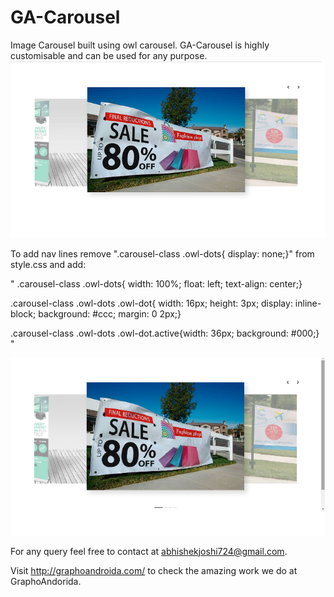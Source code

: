 # GA-Carousel

Image Carousel built using owl carousel. GA-Carousel is highly customisable and can be used for any purpose.
![GA-Carousel screenshot](https://github.com/Abi-07/GA-Carousel/blob/master/screenshots/carousel.png)

To add nav lines remove ".carousel-class .owl-dots{ display: none;}" from style.css and add:

" .carousel-class .owl-dots{ width: 100%; float: left; text-align: center;}

.carousel-class .owl-dots .owl-dot{ width: 16px; height: 3px; display: inline-block; background: #ccc; margin: 0 2px;}

.carousel-class .owl-dots .owl-dot.active{width: 36px; background: #000;} "

![GA-Carousel screenshot](https://github.com/AbiGA/GA-Carousel/blob/master/screenshots/carousel2.png)

For any query feel free to contact at abhishekjoshi724@gmail.com.

Visit http://graphoandroida.com/ to check the amazing work we do at GraphoAndorida.
